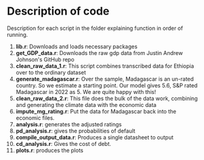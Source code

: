 # Description of code

Description for each script in the folder explaining function in order of running.

1. **lib.r**: Downloads and loads necessary packages
2. **get_GDP_data.r**: Downloads the raw gdp data from Justin Andrew Johnson's GitHub repo
3. **clean_raw_data_1.r**: This script combines transcribed data for Ethiopia over to the ordinary dataset
4. **generate_madagascar.r**: Over the sample, Madagascar is an un-rated country. So we estimate a starting point. Our model gives 5.6, S&P rated Madagascar in 2022 as 5. We are quite happy with this!
5. **clean_raw_data_2.r**: This file does the bulk of the data work, combining and generating the climate data with the economic data
6. **impute_mg_rating.r**: Put the data for Madagascar back into the economic files.
7. **analysis.r**: generates the adjusted ratings
8. **pd_analysis.r**: gives the probabilities of default
9. **compile_output_data.r**: Produces a single datasheet to output
10. **cd_analysis.r**: Gives the cost of debt.
11. **plots.r**: produces the plots